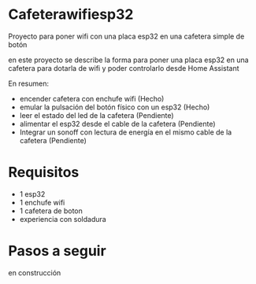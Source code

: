 # Cafeterawifiesp32
Proyecto para poner wifi con una placa esp32 en una cafetera simple de botón 

en este proyecto se describe la forma para poner una placa esp32 en una cafetera para dotarla de wifi y poder controlarlo desde Home Assistant 

En resumen:
- encender cafetera con enchufe wifi (Hecho)
- emular la pulsación del botón físico con un esp32 (Hecho)
- leer el estado del led de la cafetera (Pendiente)
- alimentar el esp32 desde el cable de la cafetera (Pendiente)
- Integrar un sonoff con lectura de energía en el mismo cable de la cafetera (Pendiente)

# Requisitos
- 1 esp32
- 1 enchufe wifi
- 1 cafetera de boton
- experiencia con soldadura

# Pasos a seguir

en construcción 
